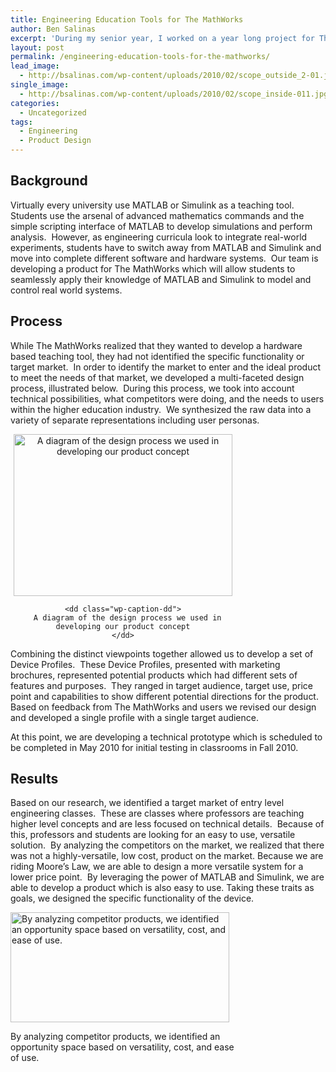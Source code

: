 ```yaml
---
title: Engineering Education Tools for The MathWorks
author: Ben Salinas
excerpt: 'During my senior year, I worked on a year long project for The Mathworks to develop a hardware interface for MATLAB and Simulink for use as a teaching tool in engineering classes.  My team identified the opportunity through user studies and market analysis, developed an ideal product concept, and are in the process of developing a fully functional prototype to be tested in classes in Fall 2010.  Our product allows for students to use the power of MATLAB and Simulink when interfacing with electronics and hardware.'
layout: post
permalink: /engineering-education-tools-for-the-mathworks/
lead_image:
  - http://bsalinas.com/wp-content/uploads/2010/02/scope_outside_2-01.jpg
single_image:
  - http://bsalinas.com/wp-content/uploads/2010/02/scope_inside-011.jpg
categories:
  - Uncategorized
tags:
  - Engineering
  - Product Design
---
```

<h2 style="text-align: left;">
  Background
</h2>

<p style="text-align: left;">
  Virtually every university use MATLAB or Simulink as a teaching tool.  Students use the arsenal of advanced mathematics commands and the simple scripting interface of MATLAB to develop simulations and perform analysis.  However, as engineering curricula look to integrate real-world experiments, students have to switch away from MATLAB and Simulink and move into complete different software and hardware systems.  Our team is developing a product for The MathWorks which will allow students to seamlessly apply their knowledge of MATLAB and Simulink to model and control real world systems.
</p>

<h2 style="text-align: left;">
  Process
</h2>

<p style="text-align: left;">
  While The MathWorks realized that they wanted to develop a hardware based teaching tool, they had not identified the specific functionality or target market.  In order to identify the market to enter and the ideal product to meet the needs of that market, we developed a multi-faceted design process, illustrated below.  During this process, we took into account technical possibilities, what competitors were doing, and the needs to users within the higher education industry.  We synthesized the raw data into a variety of separate representations including user personas.
</p>

<div class="mceTemp mceIEcenter" style="text-align: center;">
  <dl id="attachment_199" class="wp-caption aligncenter" style="width: 360px;">
    <dt class="wp-caption-dt">
      <a href="http://bsalinas.com/wp-content/uploads/2010/02/scopedesignprocess.jpg"><img class="size-medium wp-image-199" title="SCOPE Design Process" src="http://bsalinas.com/wp-content/uploads/2010/02/scopedesignprocess-350x259.jpg" alt="A diagram of the design process we used in developing our product concept" width="350" height="259" /></a>
    </dt>
    
    <dd class="wp-caption-dd">
      A diagram of the design process we used in developing our product concept
    </dd>
  </dl>
</div>

<p style="text-align: left;">
  Combining the distinct viewpoints together allowed us to develop a set of Device Profiles.  These Device Profiles, presented with marketing brochures, represented potential products which had different sets of features and purposes.  They ranged in target audience, target use, price point and capabilities to show different potential directions for the product.  Based on feedback from The MathWorks and users we revised our design and developed a single profile with a single target audience.
</p>

<p style="text-align: left;">
  At this point, we are developing a technical prototype which is scheduled to be completed in May 2010 for initial testing in classrooms in Fall 2010.
</p>

<h2 style="text-align: left;">
  Results
</h2>

<p style="text-align: left;">
  Based on our research, we identified a target market of entry level engineering classes.  These are classes where professors are teaching higher level concepts and are less focused on technical details.  Because of this, professors and students are looking for an easy to use, versatile solution.  By analyzing the competitors on the market, we realized that there was not a highly-versatile, low cost, product on the market. Because we are riding Moore&#8217;s Law, we are able to design a more versatile system for a lower price point.  By leveraging the power of MATLAB and Simulink, we are able to develop a product which is also easy to use. Taking these traits as goals, we designed the specific functionality of the device.
</p>

<div id="attachment_210" style="width: 360px" class="wp-caption aligncenter">
  <a href="http://bsalinas.com/wp-content/uploads/2010/02/market-opportunity.jpg"><img class="size-medium wp-image-210" title="market opportunity" src="http://bsalinas.com/wp-content/uploads/2010/02/market-opportunity-350x176.jpg" alt="By analyzing competitor products, we identified an opportunity space based on versatility, cost, and ease of use." width="350" height="176" /></a>
  
  <p class="wp-caption-text">
    By analyzing competitor products, we identified an opportunity space based on versatility, cost, and ease of use.
  </p>
</div>